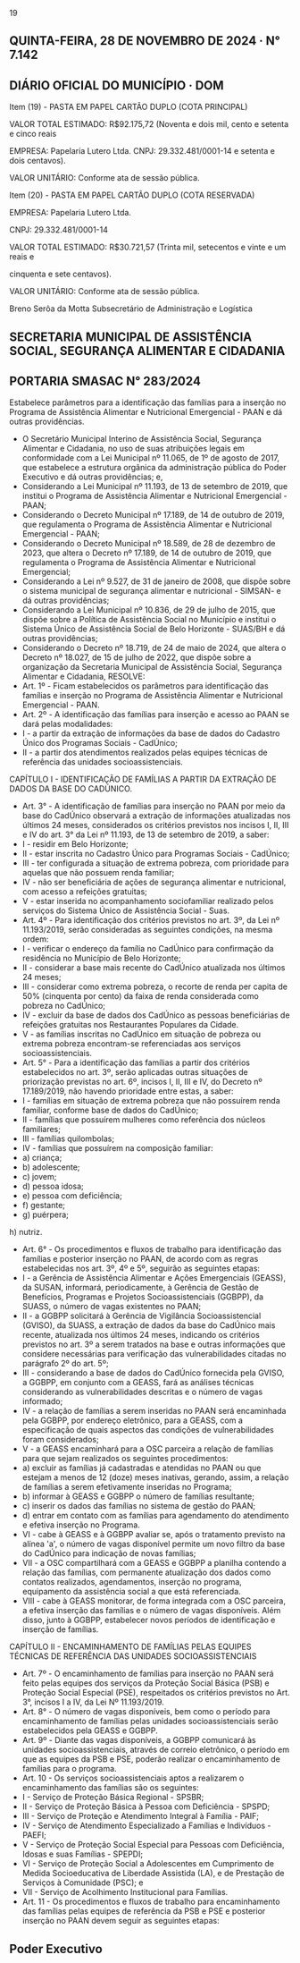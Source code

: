 <!-- image -->

19

## QUINTA-FEIRA, 28 DE NOVEMBRO DE 2024 · N° 7.142

## DIÁRIO OFICIAL DO MUNICÍPIO · DOM

Item (19) - PASTA EM PAPEL CARTÃO DUPLO (COTA PRINCIPAL)

VALOR TOTAL ESTIMADO: R$92.175,72 (Noventa e dois mil, cento e setenta e cinco reais

EMPRESA: Papelaria Lutero Ltda. CNPJ: 29.332.481/0001-14 e setenta e dois centavos).

VALOR UNITÁRIO: Conforme ata de sessão pública.

Item (20) - PASTA EM PAPEL CARTÃO DUPLO (COTA RESERVADA)

EMPRESA: Papelaria Lutero Ltda.

CNPJ: 29.332.481/0001-14

VALOR  TOTAL  ESTIMADO:  R$30.721,57  (Trinta  mil,  setecentos  e  vinte  e  um  reais  e

cinquenta e sete centavos).

VALOR UNITÁRIO: Conforme ata de sessão pública.

Breno Serôa da Motta Subsecretário de Administração e Logística

## SECRETARIA MUNICIPAL DE ASSISTÊNCIA SOCIAL, SEGURANÇA ALIMENTAR E CIDADANIA

## PORTARIA SMASAC N° 283/2024

Estabelece parâmetros para a identificação das famílias para a inserção no Programa de Assistência Alimentar e Nutricional Emergencial - PAAN e dá outras providências.

- O  Secretário  Municipal  Interino  de  Assistência  Social,  Segurança  Alimentar e Cidadania, no uso de suas atribuições legais em conformidade com a Lei Municipal nº 11.065, de 1º de agosto de 2017, que estabelece a estrutura orgânica da administração pública do Poder Executivo e dá outras providências; e,
- Considerando a Lei Municipal nº 11.193, de 13 de setembro de 2019, que institui o Programa de Assistência Alimentar e Nutricional Emergencial - PAAN;
- Considerando o Decreto Municipal nº 17.189, de 14 de outubro de 2019, que regulamenta o Programa de Assistência Alimentar e Nutricional Emergencial - PAAN;
- Considerando o Decreto Municipal nº 18.589, de 28 de dezembro de 2023, que altera o Decreto nº 17.189, de 14 de outubro de 2019, que regulamenta o Programa de Assistência Alimentar e Nutricional Emergencial;
- Considerando a Lei nº 9.527, de 31 de janeiro de 2008, que dispõe sobre o  sistema  municipal  de  segurança  alimentar  e  nutricional  -  SIMSAN-  e  dá  outras providências;
- Considerando a Lei Municipal nº 10.836, de 29 de julho de 2015, que dispõe sobre a Política de Assistência Social no Município e institui o Sistema Único de Assistência Social de Belo Horizonte - SUAS/BH e dá outras providências;
- Considerando o Decreto nº 18.719, de 24 de maio de 2024, que altera o Decreto nº 18.027, de 15 de julho de 2022, que dispõe sobre a organização da Secretaria Municipal de Assistência Social, Segurança Alimentar e Cidadania, RESOLVE:
- Art. 1º - Ficam estabelecidos os parâmetros para identificação das famílias e inserção no Programa de Assistência Alimentar e Nutricional Emergencial - PAAN.
- Art. 2º - A identificação das famílias para inserção e acesso ao PAAN se dará pelas modalidades:
- I - a partir da extração de informações da base de dados do Cadastro Único dos Programas Sociais - CadÚnico;
- II - a partir dos atendimentos realizados pelas equipes técnicas de referência das unidades socioassistenciais.

CAPÍTULO I - IDENTIFICAÇÃO DE FAMÍLIAS A PARTIR DA EXTRAÇÃO DE DADOS DA BASE DO CADÚNICO.

- Art. 3° - A identificação de famílias para inserção no PAAN por meio da base do CadÚnico observará a extração de informações atualizadas nos últimos 24 meses, considerados os critérios previstos nos incisos I, II, III e IV do art. 3°  da Lei nº 11.193, de 13 de setembro de 2019, a saber:
- I - residir em Belo Horizonte;
- II - estar inscrita no Cadastro Único para Programas Sociais - CadÚnico;
- III - ter configurada a situação de extrema pobreza, com prioridade para aquelas que não possuem renda familiar;
- IV - não ser beneficiária de ações de segurança alimentar e nutricional, com acesso a refeições gratuitas;
- V - estar inserida no acompanhamento sociofamiliar realizado pelos serviços do Sistema Único de Assistência Social - Suas.
- Art. 4º - Para identificação dos critérios previstos no art. 3º, da Lei nº 11.193/2019, serão consideradas as seguintes condições, na mesma ordem:
- I - verificar o endereço da família no CadÚnico para confirmação da residência no Município de Belo Horizonte;
- II - considerar a base mais recente do CadÚnico atualizada nos últimos 24 meses;
- III - considerar como extrema pobreza, o recorte de renda per capita de 50% (cinquenta por cento) da faixa de renda considerada como pobreza no CadÚnico;
- IV - excluir da base de dados dos CadÚnico as pessoas beneficiárias de refeições gratuitas nos Restaurantes Populares da Cidade.
- V  -  as  famílias  inscritas  no  CadÚnico  em  situação  de  pobreza  ou  extrema pobreza encontram-se referenciadas aos serviços socioassistenciais.
- Art. 5° - Para a identificação das famílias a partir dos critérios estabelecidos no art. 3º, serão aplicadas outras situações de priorização previstas no art. 6º, incisos I, II, III e IV, do Decreto nº 17.189/2019, não havendo prioridade entre estas, a saber:
- I - famílias em situação de extrema pobreza que não possuírem renda familiar, conforme base de dados do CadÚnico;
- II - famílias que possuírem mulheres como referência dos núcleos familiares;
- III - famílias quilombolas;
- IV - famílias que possuírem na composição familiar:
- a) criança;
- b) adolescente;
- c) jovem;
- d) pessoa idosa;
- e) pessoa com deficiência;
- f) gestante;
- g) puérpera;

h) nutriz.

- Art. 6° - Os procedimentos e fluxos de trabalho para identificação das famílias e posterior inserção no PAAN, de acordo com as regras estabelecidas nos art. 3º, 4º e 5º, seguirão as seguintes etapas:
- I  -  a  Gerência  de  Assistência  Alimentar  e  Ações  Emergenciais  (GEASS),  da SUSAN, informará, periodicamente, à Gerência de Gestão de Benefícios, Programas e Projetos Socioassistenciais (GGBPP), da SUASS, o número de vagas existentes no PAAN;
- II - a GGBPP solicitará à Gerência de Vigilância Socioassistencial (GVISO), da SUASS, a extração de dados da base do CadÚnico mais recente, atualizada nos últimos 24 meses, indicando os critérios previstos no art. 3º a serem tratados na base e outras informações que considere necessárias para verificação das vulnerabilidades citadas no parágrafo 2º do art. 5º;
- III - considerando a base de dados do CadÚnico fornecida pela GVISO, a GGBPP, em conjunto com a GEASS, fará as análises técnicas considerando as vulnerabilidades descritas e o número de vagas informado;
- IV - a relação de famílias a serem inseridas no PAAN será encaminhada pela GGBPP, por endereço eletrônico, para a GEASS, com a especificação de quais aspectos das condições de vulnerabilidades foram considerados;
- V - a GEASS encaminhará para a OSC parceira a relação de famílias para que sejam realizados os seguintes procedimentos:
- a)  excluir  as  famílias  já  cadastradas  e  atendidas  no  PAAN  ou  que  estejam a menos de 12 (doze) meses inativas, gerando, assim, a relação de famílias a serem efetivamente inseridas no Programa;
- b) informar à GEASS e GGBPP o número de famílias resultante;
- c) inserir os dados das famílias no sistema de gestão do PAAN;
- d) entrar em contato com as famílias para agendamento do atendimento e efetiva inserção no Programa.
- VI - cabe à GEASS e à GGBPP avaliar se, após o tratamento previsto na alínea 'a', o número de vagas disponível permite um novo filtro da base do CadÚnico para indicação de novas famílias;
- VII - a OSC compartilhará com a GEASS e GGBPP a planilha contendo a relação das  famílias,  com  permanente  atualização  dos  dados  como  contatos  realizados, agendamentos, inserção no programa, equipamento da assistência social a que está referenciada.
- VIII - cabe à GEASS monitorar, de forma integrada com a OSC parceira, a efetiva inserção das famílias e o número de vagas disponíveis. Além disso, junto à GGBPP, estabelecer novos períodos de identificação e inserção de famílias.

CAPÍTULO II - ENCAMINHAMENTO DE FAMÍLIAS PELAS EQUIPES TÉCNICAS DE REFERÊNCIA DAS UNIDADES SOCIOASSISTENCIAIS

- Art. 7º - O encaminhamento de famílias para inserção no PAAN será feito pelas equipes dos serviços da Proteção Social Básica (PSB) e Proteção Social Especial (PSE), respeitados os critérios previstos no Art. 3°, incisos I a IV, da Lei Nº 11.193/2019.
- Art.  8°  -  O  número  de  vagas  disponíveis,  bem  como  o  período  para encaminhamento de famílias pelas unidades socioassistenciais serão estabelecidos pela GEASS e GGBPP.
- Art.  9º  -  Diante  das  vagas  disponíveis,  a  GGBPP  comunicará  às  unidades socioassistenciais, através de correio eletrônico, o período em que as equipes da PSB e PSE, poderão realizar o encaminhamento de famílias para o programa.
- Art. 10 - Os serviços socioassistenciais aptos a realizarem o encaminhamento das famílias são os seguintes:
- I - Serviço de Proteção Básica Regional - SPSBR;
- II - Serviço de Proteção Básica à Pessoa com Deficiência - SPSPD;
- III - Serviço de Proteção e Atendimento Integral à Família - PAIF;
- IV - Serviço de Atendimento Especializado a Famílias e Indivíduos - PAEFI;
- V - Serviço de Proteção Social Especial para Pessoas com Deficiência, Idosas e suas Famílias - SPEPDI;
- VI - Serviço de Proteção Social a Adolescentes em Cumprimento de Medida Socioeducativa de Liberdade Assistida (LA), e de Prestação de Serviços à Comunidade (PSC); e
- VII - Serviço de Acolhimento Institucional para Famílias.
- Art. 11 - Os procedimentos e fluxos de trabalho para encaminhamento das famílias pelas equipes de referência da PSB e PSE e posterior inserção no PAAN devem seguir as seguintes etapas:

## Poder Executivo

<!-- image -->